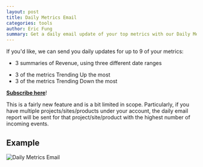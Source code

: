 ```yaml
---
layout: post
title: Daily Metrics Email
categories: tools
author: Eric Fung
summary: Get a daily email update of your top metrics with our Daily Metrics Email.
---
```

If you'd like, we can send you daily updates for up to 9 of your metrics:

* 3 summaries of Revenue, using three different date ranges
- 3 of the metrics Trending Up the most
- 3 of the metrics Trending Down the most

[**Subscribe here**][subscribe]!

This is a fairly new feature and is a bit limited in scope. Particularly, if you have multiple projects/sites/products under your account, the daily email report will be sent for that project/site/product with the highest number of incoming events.

## Example

![Daily Metrics Email][daily-ss]

[subscribe]: https://www.kissmetrics.com/notifications
[daily-ss]: https://s3.amazonaws.com/kissmetrics-support-files/assets/tools/daily-metrics-email/daily-metrics-email.png